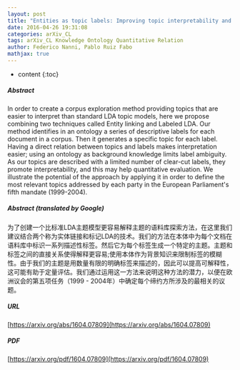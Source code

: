```yaml
---
layout: post
title: "Entities as topic labels: Improving topic interpretability and evaluability combining Entity Linking and Labeled LDA"
date: 2016-04-26 19:31:08
categories: arXiv_CL
tags: arXiv_CL Knowledge Ontology Quantitative Relation
author: Federico Nanni, Pablo Ruiz Fabo
mathjax: true
---
```


* content
{:toc}

##### Abstract
In order to create a corpus exploration method providing topics that are easier to interpret than standard LDA topic models, here we propose combining two techniques called Entity linking and Labeled LDA. Our method identifies in an ontology a series of descriptive labels for each document in a corpus. Then it generates a specific topic for each label. Having a direct relation between topics and labels makes interpretation easier; using an ontology as background knowledge limits label ambiguity. As our topics are described with a limited number of clear-cut labels, they promote interpretability, and this may help quantitative evaluation. We illustrate the potential of the approach by applying it in order to define the most relevant topics addressed by each party in the European Parliament's fifth mandate (1999-2004).

##### Abstract (translated by Google)
为了创建一个比标准LDA主题模型更容易解释主题的语料库探索方法，在这里我们建议结合两个称为实体链接和标记LDA的技术。我们的方法在本体中为每个文档在语料库中标识一系列描述性标签。然后它为每个标签生成一个特定的主题。主题和标签之间的直接关系使得解释更容易;使用本体作为背景知识来限制标签​​的模糊性。由于我们的主题是用数量有限的明确标签来描述的，因此可以提高可解释性，这可能有助于定量评估。我们通过运用这一方法来说明这种方法的潜力，以便在欧洲议会的第五项任务（1999  -  2004年）中确定每个缔约方所涉及的最相关的议题。

##### URL
[https://arxiv.org/abs/1604.07809](https://arxiv.org/abs/1604.07809)

##### PDF
[https://arxiv.org/pdf/1604.07809](https://arxiv.org/pdf/1604.07809)

